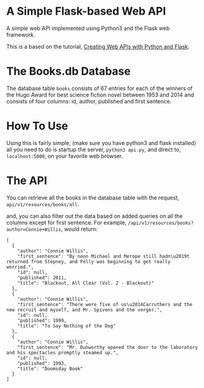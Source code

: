 # A Simple Flask-based Web API
A simple web API implemented using Python3 and the Flask web framework.  

This is a based on the tutorial, [Creating Web APIs with Python and Flask](https://programminghistorian.org/en/lessons/creating-apis-with-python-and-flask).

# The Books.db Database
The database table `books` consists of 67 entries for each of the winners of the Hugo Award for best science fiction novel between 1953 and 2014 and consists of four columns: id, author,
published and first sentence. 

# How To Use

Using this is fairly simple, (make sure you have python3 and flask installed) all you need to do is startup the server, `python3 api.py`, and direct to, `localhost:5000`,
on your favorite web browser.

# The API
You can retrieve all the books in the database table with the request, `api/v1/resources/books/all`.

and, you can also filter out the data based on added queries on all the columns except for first sentence. For example, `/api/v1/resources/books?author=Connie+Willis`,
would return:

```
[
  {
    "author": "Connie Willis", 
    "first_sentence": "By noon Michael and Merope still hadn\u2019t returned from Stepney, and Polly was beginning to get really worried.", 
    "id": null, 
    "published": 2011, 
    "title": "Blackout, All Clear (Vol. 2 - Blackout)"
  }, 
  {
    "author": "Connie Willis", 
    "first_sentence": "There were five of us\u2014Carruthers and the new recruit and myself, and Mr. Spivens and the verger.", 
    "id": null, 
    "published": 1999, 
    "title": "To Say Nothing of the Dog"
  }, 
  {
    "author": "Connie Willis", 
    "first_sentence": "Mr. Dunworthy opened the door to the laboratory and his spectacles promptly steamed up.", 
    "id": null, 
    "published": 1993, 
    "title": "Doomsday Book"
  }
]
```
